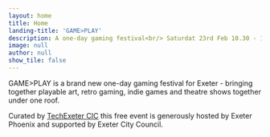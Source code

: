 ```yaml
---
layout: home
title: Home
landing-title: 'GAME>PLAY'
description: A one-day gaming festival<br/> Saturdat 23rd Feb 10.30 - 18.00<br/> Exeter Phoenix 
image: null
author: null
show_tile: false
---
```


GAME&gt;PLAY is a brand new one-day gaming festival for Exeter - bringing together playable art, retro gaming, indie games and theatre shows together under one roof.

Curated by <a href="https://techexeter.uk">TechExeter CIC</a> this free event is generously hosted by Exeter Phoenix and supported by Exeter City Council.